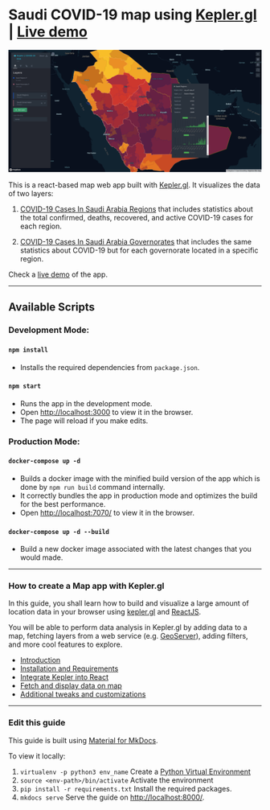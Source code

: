 # Saudi COVID-19 map using [Kepler.gl](https://kepler.gl/) | [Live demo](https://kepler-covid.mapsaudi.com/)

[![Saudi Kepler's map](docs/imgs/saudi_kepler_map.png "Go to Saudi Kepler's map")](https://kepler-covid.mapsaudi.com/)

This is a react-based map web app built with [Kepler.gl](https://kepler.gl/). It visualizes the data of two layers:
1. [COVID-19 Cases In Saudi Arabia Regions](https://geoportal.mapsaudi.com/layers/geonode_data:geonode:covidbyregion) that includes statistics about the total confirmed, deaths, recovered, and active COVID-19 cases for each region.

2. [COVID-19 Cases In Saudi Arabia Governorates](https://geoportal.mapsaudi.com/layers/geonode_data:geonode:sagov) that includes the same statistics about COVID-19 but for each governorate located in a specific region.

Check a [live demo](http://kepler-covid.mapsaudi.com/) of the app.

***

## Available Scripts

### **Development Mode:**

#### `npm install`
- Installs the required dependencies from `package.json`.

#### `npm start`
- Runs the app in the development mode.<br />
- Open [http://localhost:3000](http://localhost:3000) to view it in the browser.
- The page will reload if you make edits.


### **Production Mode:**

#### `docker-compose up -d`
- Builds a docker image with the minified build version of the app which is done by `npm run build` command internally.
- It correctly bundles the app in production mode and optimizes the build for the best performance.
- Open [http://localhost:7070/](http://localhost:7070/) to view it in the browser.

#### `docker-compose up -d --build`
- Build a new docker image associated with the latest changes that you would made.

***

### **How to create a Map app with Kepler.gl**

In this guide, you shall learn how to build and visualize a large amount of location data in your browser using [kepler.gl](https://kepler.gl/) and [ReactJS](https://reactjs.org/).

You will be able to perform data analysis in Kepler.gl by adding data to a map, fetching layers from a web service (e.g. [GeoServer](http://geoserver.org/)), adding filters, and more cool features to explore.

* [Introduction](docs/index.md)
* [Installation and Requirements](docs/installation.md)
* [Integrate Kepler into React](docs/integrateKepler.md)
* [Fetch and display data on map](docs/display-data-on-map.md)
* [Additional tweaks and customizations](docs/additional-tweaks.md)

***

### **Edit this guide**

This guide is built using [Material for MkDocs](https://squidfunk.github.io/mkdocs-material/).

To view it locally:
1. `virtualenv -p python3 env_name` Create a [Python Virtual Environment](https://packaging.python.org/guides/installing-using-pip-and-virtual-environments/)
2. `source <env-path>/bin/activate` Activate the environment
3. `pip install -r requirements.txt` Install the required packages.
4. `mkdocs serve` Serve the guide on [http://localhost:8000/](http://localhost:8000/).
